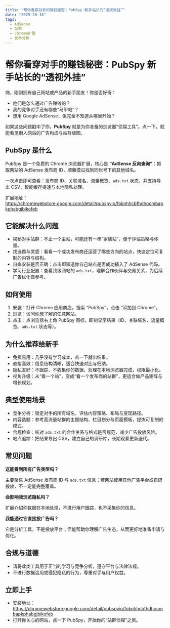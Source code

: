 ```yaml
---
title: "帮你看穿对手的赚钱秘密：PubSpy 新手站长的“透视外挂”"
date: "2025-10-16"
tags:
  - AdSense
  - 站群
  - Chrome扩展
  - 竞争分析
---
```


# 帮你看穿对手的赚钱秘密：PubSpy 新手站长的“透视外挂”

嗨，刚刚拥有自己网站或产品的新手朋友！你是否好奇：

- 他们是怎么通过广告赚钱的？
- 我的竞争对手还有哪些“马甲站”？
- 想用 Google AdSense，但完全不知道从哪里开始？

如果这些问题戳中了你，**PubSpy** 就是为你准备的浏览器“侦探工具”。点一下，就能看见别人网站的广告构成与站群版图。

## PubSpy 是什么

PubSpy 是一个免费的 Chrome 浏览器扩展，核心是 **“AdSense 反向查询”**：抓取网站的 AdSense 发布商 ID，顺藤摸瓜找到同账号下的其他域名。

一次点击即可查看：发布商 ID、关联域名、流量概览、`ads.txt` 状态，并支持导出 CSV、智能缓存提速与本地隐私处理。

扩展地址：<https://chromewebstore.google.com/detail/pubspyio/foknhhcbfhdhocmbapkphabgjbikofeb>

## 它能解决什么问题

- 揭秘对手站群：不止一个主站，可能还有一串“家族站”，便于评估策略与体量。
- 找选题与灵感：看看一个成功发布商还运营了哪些方向的站点，快速定位可复制的内容与结构。
- 自查安装是否正确：点击即知道你自己站点是否成功插入了 AdSense 代码。
- 学习行业配置：查看顶级网站的 `ads.txt`，理解合作伙伴与交易关系，为后续广告优化做参考。

## 如何使用

1. 安装：打开 Chrome 应用商店，搜索 “PubSpy”，点击 “添加到 Chrome”。
2. 浏览：访问你想了解的任意网站。
3. 点击：点浏览器右上角 PubSpy 图标，即刻显示结果（ID、关联域名、流量概览、`ads.txt` 状态等）。

## 为什么推荐给新手

- 免费易用：几乎没有学习成本，点一下就出结果。
- 直接高效：信息结构清晰，适合快速对比与归纳。
- 隐私友好：不跟踪、不收集你的数据，处理在本地浏览器完成，权限最小化。
- 视角升级：从“看一个站”，变成“看一个发布商的站群”，更适合做产品矩阵与增长规划。

## 典型使用场景

- 竞争分析：锁定对手的所有域名，评估内容策略、布局与变现路径。
- 内容选题：参考高流量站群的主题结构、栏目划分与页面模板，提炼可复制的模式。
- 合规检查：核对 `ads.txt` 的合作关系与格式是否规范，减少广告投放风险。
- 站点追踪：把结果导出 CSV，建立自己的调研库，长期观察更新迭代。

## 常见问题

**这能看到所有广告类型吗？**

主要聚焦 AdSense 发布商 ID 与 `ads.txt` 信息；若网站使用其他广告平台或自研投放，不一定能完整覆盖。

**会影响我浏览隐私吗？**

扩展介绍称数据在本地处理，不进行用户跟踪，也不采集你的信息。

**我能通过它直接投广告吗？**

它是分析工具，不是投放平台；但能帮助你理解广告生态，从而更好地准备申请与优化。

## 合规与道德

- 请将此类工具用于正当的学习与竞争分析，遵守平台与法律法规。
- 不进行数据滥用或侵犯隐私的行为，尊重对手与用户权益。

## 立即上手

- 安装地址：<https://chromewebstore.google.com/detail/pubspyio/foknhhcbfhdhocmbapkphabgjbikofeb>
- 打开你关心的网站，点一下 PubSpy，开始你的“站群侦探”之旅。